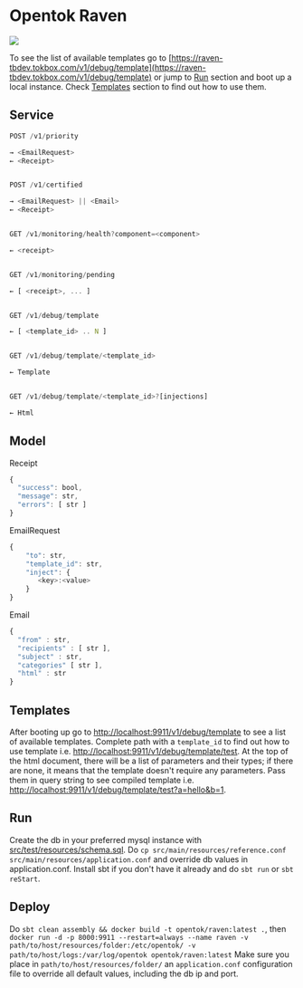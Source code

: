 # Opentok Raven
![](http://orig01.deviantart.net/11fe/f/2010/217/7/8/giant_raven_flying_by_furansu.gif)

To see the list of available templates go to [https://raven-tbdev.tokbox.com/v1/debug/template](https://raven-tbdev.tokbox.com/v1/debug/template) or
jump to [Run](#run) section and boot up a local instance. Check [Templates](#templates) section to find out how to use them.

## Service

```javascript
POST /v1/priority

→ <EmailRequest>
← <Receipt>


POST /v1/certified

→ <EmailRequest> || <Email>
← <Receipt>


GET /v1/monitoring/health?component=<component>

← <receipt>


GET /v1/monitoring/pending

← [ <receipt>, ... ]


GET /v1/debug/template

← [ <template_id> .. N ]


GET /v1/debug/template/<template_id>

← Template


GET /v1/debug/template/<template_id>?[injections]

← Html
```

## Model

Receipt
```javascript
{
  "success": bool,
  "message": str,
  "errors": [ str ]
}
```

EmailRequest
```javascript
{
    "to": str,
    "template_id": str,
    "inject": {
       <key>:<value>
    }
}
```

Email
```javascript
{
  "from" : str,
  "recipients" : [ str ],
  "subject" : str,
  "categories" [ str ],
  "html" : str
}
```

## Templates
After booting up go to [http://localhost:9911/v1/debug/template](http://localhost:9911/v1/debug/template) to see a list of available templates. Complete path with a `template_id` to find out how to use template i.e. [http://localhost:9911/v1/debug/template/test](http://localhost:9911/v1/debug/template/test). At the top of the html document, there will be a list of parameters and their types; if there are none, it means that the template doesn't require any parameters. Pass them in query string to see compiled template i.e. [http://localhost:9911/v1/debug/template/test?a=hello&b=1](http://localhost:9911/v1/debug/template/test?a=hello&b=1).

## Run
Create the db in your preferred mysql instance with [src/test/resources/schema.sql](schema.sql). Do `cp src/main/resources/reference.conf src/main/resources/application.conf` and override db values in application.conf. Install sbt if you don't have it already and do `sbt run` or `sbt reStart`.

## Deploy
Do ` sbt clean assembly && docker build -t opentok/raven:latest . `, then `docker run -d -p 8000:9911 --restart=always --name raven -v path/to/host/resources/folder:/etc/opentok/ -v path/to/host/logs:/var/log/opentok opentok/raven:latest`
Make sure you place in `path/to/host/resources/folder/` an `application.conf` configuration file to override all default values, including the db ip and port.
